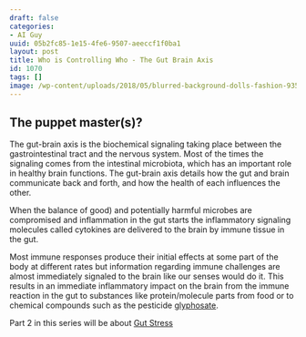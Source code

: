 ```yaml
---
draft: false
categories:
- AI Guy
uuid: 05b2fc85-1e15-4fe6-9507-aeeccf1f0ba1
layout: post
title: Who is Controlling Who - The Gut Brain Axis
id: 1070
tags: []
image: /wp-content/uploads/2018/05/blurred-background-dolls-fashion-935019.jpg
---
```


## The puppet master(s)?

The gut-brain axis is the biochemical signaling taking place between the gastrointestinal tract and the nervous system. Most of the times the signaling comes from the intestinal microbiota, which has an important role in healthy brain functions. The gut-brain axis details how the gut and brain communicate back and forth, and how the health of each influences the other.

When the balance of good) and potentially harmful microbes are compromised and inflammation in the gut starts the inflammatory signaling molecules called cytokines are delivered to the brain by immune tissue in the gut.

Most immune responses produce their initial effects at some part of the body at different rates but information regarding immune challenges are almost immediately signaled to the brain like our senses would do it. This results in an immediate inflammatory impact on the brain from the immune reaction in the gut to substances like protein/molecule parts from food or to chemical compounds such as the pesticide [glyphosate](https://factastichealth.com/glyphosate).

Part 2 in this series will be about [Gut Stress](https://factastichealth.com/gut-stress)
